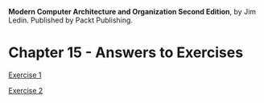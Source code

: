 __Modern Computer Architecture and Organization Second Edition__, by Jim Ledin. Published by Packt Publishing.
# Chapter 15 - Answers to Exercises

[Exercise 1](Ex__1_compute_block_hash.md)

[Exercise 2](Ex__2_setup_full_bitcoin_node.md)
